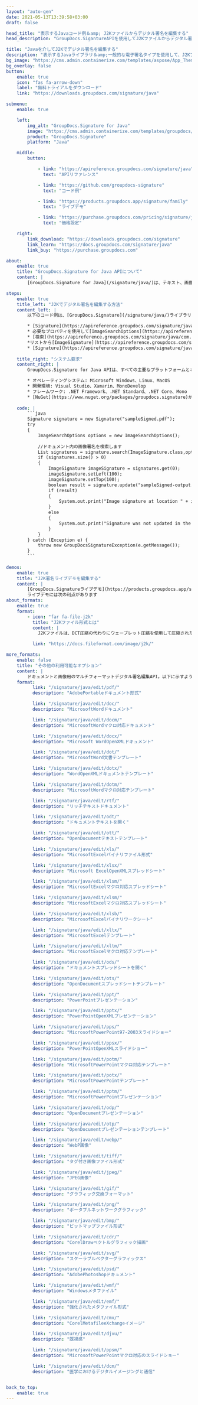```yaml
---
layout: "auto-gen"
date: 2021-05-13T13:39:58+03:00
draft: false

head_title: "表示するJavaコード例＆amp; J2Kファイルからデジタル署名を編集する"
head_description: "GroupDocs.SigantureAPIを使用してJ2Kファイルからデジタル署名を表示および編集するJavaコード例-カスタマイズされた電子署名を一般的なビジネスドキュメントおよび画像ファイル形式に追加します."

title: "Javaを介してJ2Kでデジタル署名を編集する"
description: "表示するJavaライブラリ＆amp;一般的な電子署名タイプを使用して、J2Kファイルのデジタル署名を編集します。 j2kプロパティを管理し、ドキュメントと画像内の署名オプションをカスタマイズします."
bg_image: "https://cms.admin.containerize.com/templates/aspose/App_Themes/V3/images/bg/header1.png"
bg_overlay: false
button:
    enable: true
    icon: "fas fa-arrow-down"
    label: "無料トライアルをダウンロード"
    link: "https://downloads.groupdocs.com/signature/java"

submenu:
    enable: true

    left:
        img_alt: "GroupDocs.Signature for Java"
        image: "https://cms.admin.containerize.com/templates/groupdocs/images/product-logos/90x90-noborder/groupdocs-signature-java.png"
        product: "GroupDocs.Signature"
        platform: "Java"

    middle:
        button:

            - link: "https://apireference.groupdocs.com/signature/java"
              text: "APIリファレンス"

            - link: "https://github.com/groupdocs-signature"
              text: "コード例"

            - link: "https://products.groupdocs.app/signature/family"
              text: "ライブデモ"

            - link: "https://purchase.groupdocs.com/pricing/signature/java"
              text: "価格設定"

    right:
        link_download: "https://downloads.groupdocs.com/signature"
        link_learn: "https://docs.groupdocs.com/signature/java"
        link_buy: "https://purchase.groupdocs.com"

about:
    enable: true
    title: "GroupDocs.Signature for Java APIについて"
    content: |
        [GroupDocs.Signature for Java](/signature/java/)は、テキスト、画像、バーコード、スタンプ、フォームフィールド、QRコード、メタデータなどのさまざまな署名タイプを使用してドキュメントにデジタル署名するための高度なJavaライブラリです。ほんの数行のコードを追加するだけで、PDF、Microsoft Word、Excelワークシート、PowerPointプレゼンテーション、Adobe Photoshop、メタファイル、および画像ファイル形式内のデジタル署名を表示、追加、更新、検証、削除、および検索する機能をJavaアプリケーションに提供します。 e-signature APIは、要件に応じて署名プロパティをカスタマイズするための追加機能もサポートしています。

steps:
    enable: true
    title_left: "J2Kでデジタル署名を編集する方法"
    content_left: |
        以下のコード例は、[GroupDocs.Signature](/signature/java/)ライブラリを使用して、わずか数行のコードを追加することにより、**Javaで既に署名されたJ2Kファイルのデジタル署名を編集する方法**に関する手順を明確に示しています。

        * [Signature](https://apireference.groupdocs.com/signature/java/com.groupdocs.signature/Signature)クラスの新しいインスタンスを作成し、コンストラクターパラメーターとしてソースドキュメントパスを渡します。
        * 必要なプロパティを使用して[ImageSearchOptions](https://apireference.groupdocs.com/signature/java/com.groupdocs.signature.options.search/ImageSearchOptions)オブジェクトをインスタンス化します。
        * [検索](https://apireference.groupdocs.com/signature/java/com.groupdocs.signature/Signature#search(java.lang.Class,%20com.groupdocs.signature.options.search.SearchOptions））に電話してください[ImageSignatures]のリストを取得する方法（https://apireference.groupdocs.com/signature/java/com.groupdocs.signature.domain.signatures/ImageSignature)。
        *リストから[ImageSignature](https://apireference.groupdocs.com/signature/java/com.groupdocs.signature.domain.signatures/ImageSignature)更新する必要のあるオブジェクトを選択します。
        * [Signature](https://apireference.groupdocs.com/signature/java/com.groupdocs.signature/Signature）オブジェクト[update](https://apireference.groupdocs.com/signature/java/com.groupdocs .signature / Signature＃update（java.io.OutputStream、％20com.groupdocs.signature.domain.signatures.BaseSignature))メソッドを使用して、1つまたは複数の署名を渡します。
        
    title_right: "システム要求"
    content_right: |
        GroupDocs.Signature for Java APIは、すべての主要なプラットフォームとオペレーティングシステムでサポートされています。以下のコードを実行する前に、システムに次の前提条件がインストールされていることを確認してください。

        * オペレーティングシステム: Microsoft Windows、Linux、MacOS
        * 開発環境: Visual Studio、Xamarin、MonoDevelop
        * フレームワーク: .NET Framework、.NET Standard、.NET Core、Mono
        * [NuGet](https://www.nuget.org/packages/groupdocs.signature)から最新バージョンのGroupDocs.SignatureforJavaをダウンロードします。
        
    code: |
        ```java
        Signature signature = new Signature("sampleSigned.pdf");
        try 
        {
            ImageSearchOptions options = new ImageSearchOptions();
        
            //ドキュメント内の画像署名を検索します
            List signatures = signature.search(ImageSignature.class,options);
            if (signatures.size() > 0)
            {
                ImageSignature imageSignature = signatures.get(0);
                imageSignature.setLeft(100);
                imageSignature.setTop(100);
                boolean result = signature.update("sampleSigned-output.j2k",imageSignature);
                if (result)
                {
                    System.out.print("Image signature at location " + imageSignature.getLeft() + "x" + imageSignature.getTop() + " and Size " + imageSignature.getSize() + " was updated in the document [" + fileName + ".");
                }
                else
                {
                    System.out.print("Signature was not updated in the document! Signature at location " + imageSignature.getLeft() + "x" + imageSignature.getTop() + " and Size " + imageSignature.getSize() + " was not found!");
                }
            }
        } catch (Exception e) {
            throw new GroupDocsSignatureException(e.getMessage());
        }
        ```
        
demos:
    enable: true
    title: "J2K署名ライブデモを編集する"
    content: |
        [GroupDocs.Signatureライブデモ](https://products.groupdocs.app/signature/family)サイトにアクセスして、今すぐJ2Kファイルの電子署名を追加してください。
        ライブデモには次の利点があります
about_formats:
    enable: true
    format:
        - icon: "far fa-file-j2k"
          title: "J2Kファイル形式とは"
          content: |
            J2Kファイルは、DCT圧縮の代わりにウェーブレット圧縮を使用して圧縮された画像です。このファイル形式は、Joint Photographic Experts Group（JPEG）2000ファイルで使用されます。 J2Kファイルは、この目的でEXIF形式を使用する.jpegや.jpgとは異なり、画像ファイルに関するメタデータ情報をXMLで保存します。 J2Kファイルは、15ビットカラー、アルファ透明度、および可逆圧縮をサポートします。 J2K-CodecなどのJPEG2000画像をデコードするためのいくつかの商用APIが存在します。 J2Kファイルは、標準の画像ビューアを使用してWindowsOSで開くことができます。 J2Kファイル形式の詳細

          link: "https://docs.fileformat.com/image/j2k/"

more_formats:
    enable: false
    title: "その他の利用可能なオプション"
    content: |
        ドキュメントと画像用のマルチフォーマットデジタル署名編集API。以下に示すように、一般的なファイル形式のいくつかから署名を更新します。
    format: 
          link: "/signature/java/edit/pdf/"
          description: "AdobePortableドキュメント形式"

          link: "/signature/java/edit/doc/"
          description: "MicrosoftWordドキュメント"

          link: "/signature/java/edit/docm/"
          description: "MicrosoftWordマクロ対応ドキュメント"

          link: "/signature/java/edit/docx/"
          description: "Microsoft WordOpenXMLドキュメント"

          link: "/signature/java/edit/dot/"
          description: "MicrosoftWord文書テンプレート"

          link: "/signature/java/edit/dotx/"
          description: "WordOpenXMLドキュメントテンプレート"

          link: "/signature/java/edit/dotm/"
          description: "MicrosoftWordマクロ対応テンプレート"

          link: "/signature/java/edit/rtf/"
          description: "リッチテキストドキュメント"

          link: "/signature/java/edit/odt/"
          description: "ドキュメントテキストを開く"

          link: "/signature/java/edit/ott/"
          description: "OpenDocumentテキストテンプレート"

          link: "/signature/java/edit/xls/"
          description: "MicrosoftExcelバイナリファイル形式"

          link: "/signature/java/edit/xlsx/"
          description: "Microsoft ExcelOpenXMLスプレッドシート"

          link: "/signature/java/edit/xlsm/"
          description: "MicrosoftExcelマクロ対応スプレッドシート"

          link: "/signature/java/edit/xlsm/"
          description: "MicrosoftExcelマクロ対応スプレッドシート"

          link: "/signature/java/edit/xlsb/"
          description: "MicrosoftExcelバイナリワークシート"

          link: "/signature/java/edit/xltx/"
          description: "MicrosoftExcelテンプレート"

          link: "/signature/java/edit/xltm/"
          description: "MicrosoftExcelマクロ対応テンプレート"

          link: "/signature/java/edit/ods/"
          description: "ドキュメントスプレッドシートを開く"

          link: "/signature/java/edit/ots/"
          description: "OpenDocumentスプレッドシートテンプレート"

          link: "/signature/java/edit/ppt/"
          description: "PowerPointプレゼンテーション"

          link: "/signature/java/edit/pptx/"
          description: "PowerPointOpenXMLプレゼンテーション"

          link: "/signature/java/edit/pps/"
          description: "MicrosoftPowerPoint97-2003スライドショー"

          link: "/signature/java/edit/ppsx/"
          description: "PowerPointOpenXMLスライドショー"

          link: "/signature/java/edit/potm/"
          description: "MicrosoftPowerPointマクロ対応テンプレート"

          link: "/signature/java/edit/potx/"
          description: "MicrosoftPowerPointテンプレート"

          link: "/signature/java/edit/pptm/"
          description: "MicrosoftPowerPointプレゼンテーション"

          link: "/signature/java/edit/odp/"
          description: "OpenDocumentプレゼンテーション"

          link: "/signature/java/edit/otp/"
          description: "OpenDocumentプレゼンテーションテンプレート"

          link: "/signature/java/edit/webp/"
          description: "WebP画像"

          link: "/signature/java/edit/tiff/"
          description: "タグ付き画像ファイル形式"

          link: "/signature/java/edit/jpeg/"
          description: "JPEG画像"

          link: "/signature/java/edit/gif/"
          description: "グラフィック交換フォーマット"

          link: "/signature/java/edit/png/"
          description: "ポータブルネットワークグラフィック"

          link: "/signature/java/edit/bmp/"
          description: "ビットマップファイル形式"

          link: "/signature/java/edit/cdr/"
          description: "CorelDrawベクトルグラフィック描画"

          link: "/signature/java/edit/svg/"
          description: "スケーラブルベクターグラフィックス"

          link: "/signature/java/edit/psd/"
          description: "AdobePhotoshopドキュメント"

          link: "/signature/java/edit/wmf/"
          description: "Windowsメタファイル"

          link: "/signature/java/edit/emf/"
          description: "強化されたメタファイル形式"

          link: "/signature/java/edit/cmx/"
          description: "CorelMetafileeXchangeイメージ"

          link: "/signature/java/edit/djvu/"
          description: "既視感"

          link: "/signature/java/edit/ppsm/"
          description: "MicrosoftPowerPointマクロ対応のスライドショー"

          link: "/signature/java/edit/dcm/"
          description: "医学におけるデジタルイメージングと通信"


back_to_top:
    enable: true
---
```

